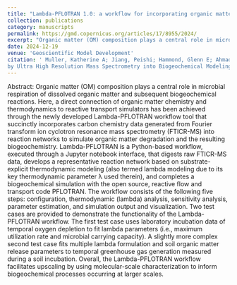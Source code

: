```yaml
---
title: "Lambda-PFLOTRAN 1.0: a workflow for incorporating organic matter chemistry informed by ultra high resolution mass spectrometry into biogeochemical modeling"
collection: publications
category: manuscripts
permalink: https://gmd.copernicus.org/articles/17/8955/2024/
excerpt: "Organic matter (OM) composition plays a central role in microbial respiration of dissolved organic matter and subsequent biogeochemical reactions. Here, a direct connection of organic matter chemistry and thermodynamics to reactive transport simulators has been achieved through the newly developed Lambda-PFLOTRAN workflow tool that succinctly incorporates carbon chemistry data generated from Fourier transform ion cyclotron resonance mass spectrometry (FTICR-MS) into reaction networks to simulate organic matter degradation and the resulting biogeochemistry."
date: 2024-12-19
venue: 'Geoscientific Model Development'
citation: ' Muller, Katherine A; Jiang, Peishi; Hammond, Glenn E; Ahmadullah, Tasneem; Song, Hyun-Soeb; Ward, Nicholas; Bowe, Madison; Chu, Rosalie; Zhao, Qian; Garayburu-Caruso, Vanessa A; Roebuck, Alan; Chen, Xingyuan. “Lambda-PFLOTRAN 1.0: Workflow for Incorporating Organic Matter Chemistry Informed 
by Ultra High Resolution Mass Spectrometry into Biogeochemical Modeling.” Geoscientific Model Development, 2024. doi:10.5194/gmd-17-8955-2024'
---
```

Abstract: Organic matter (OM) composition plays a central role in microbial respiration of dissolved organic matter and subsequent biogeochemical reactions. Here, a direct connection of organic matter chemistry and thermodynamics to reactive transport simulators has been achieved through the newly developed Lambda-PFLOTRAN workflow tool that succinctly incorporates carbon chemistry data generated from Fourier transform ion cyclotron resonance mass spectrometry (FTICR-MS) into reaction networks to simulate organic matter degradation and the resulting biogeochemistry. Lambda-PFLOTRAN is a Python-based workflow, executed through a Jupyter notebook interface, that digests raw FTICR-MS data, develops a representative reaction network based on substrate-explicit thermodynamic modeling (also termed lambda modeling due to its key thermodynamic parameter λ used therein), and completes a biogeochemical simulation with the open source, reactive flow and transport code PFLOTRAN. The workflow consists of the following five steps: configuration, thermodynamic (lambda) analysis, sensitivity analysis, parameter estimation, and simulation output and visualization. Two test cases are provided to demonstrate the functionality of the Lambda-PFLOTRAN workflow. The first test case uses laboratory incubation data of temporal oxygen depletion to fit lambda parameters (i.e., maximum utilization rate and microbial carrying capacity). A slightly more complex second test case fits multiple lambda formulation and soil organic matter release parameters to temporal greenhouse gas generation measured during a soil incubation. Overall, the Lambda-PFLOTRAN workflow facilitates upscaling by using molecular-scale characterization to inform biogeochemical processes occurring at larger scales.
